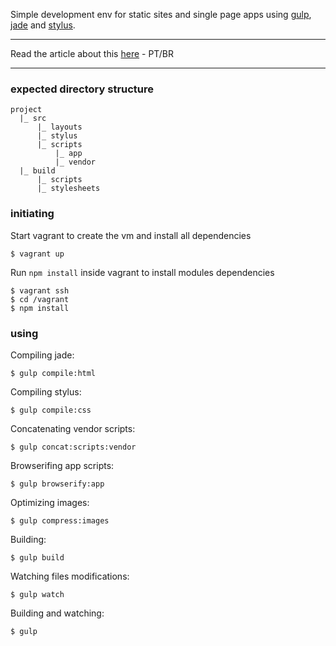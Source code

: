 Simple development env for static sites and single page apps using [gulp](http://gulpjs.com/), [jade](http://jade-lang.com/) and [stylus](http://learnboost.github.io/stylus/).

---

Read the article about this [here](http://lucasfsouza.com.br/blog/articles/apenas-mais-um-ambiente-frontend/) - PT/BR

---

### expected directory structure

```
project
  |_ src
      |_ layouts
      |_ stylus
      |_ scripts
          |_ app
          |_ vendor
  |_ build
      |_ scripts
      |_ stylesheets
```

### initiating

Start vagrant to create the vm and install all dependencies

```
$ vagrant up
```

Run `npm install` inside vagrant to install modules dependencies

```
$ vagrant ssh
$ cd /vagrant
$ npm install
```

### using

Compiling jade:

```
$ gulp compile:html
```

Compiling stylus:

```
$ gulp compile:css
```

Concatenating vendor scripts:

```
$ gulp concat:scripts:vendor
```

Browserifing app scripts:

```
$ gulp browserify:app
```

Optimizing images:

```
$ gulp compress:images
```

Building:

```
$ gulp build
```

Watching files modifications:

```
$ gulp watch
```

Building and watching:

```
$ gulp
```
